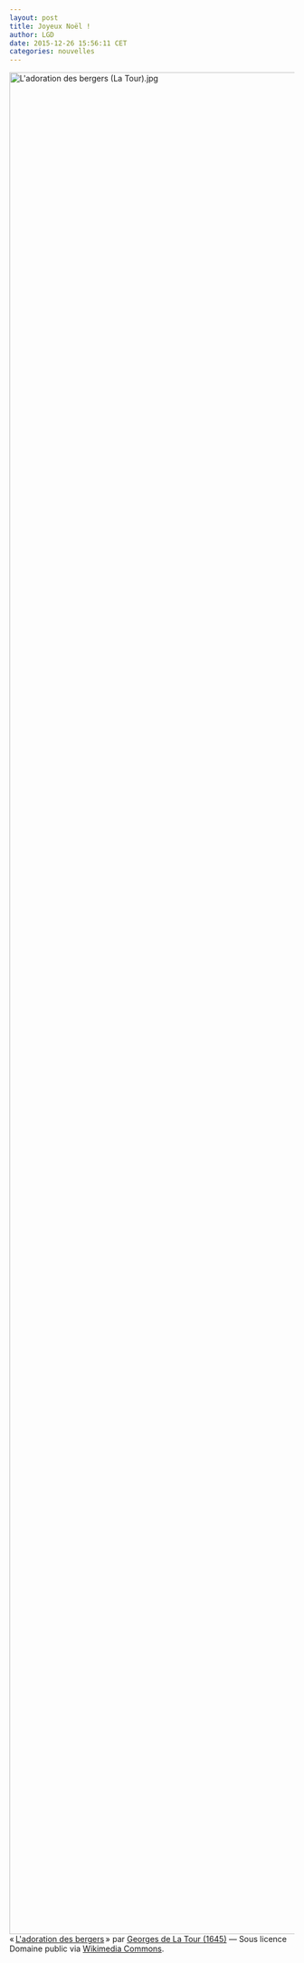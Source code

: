 ```yaml
---
layout: post
title: Joyeux Noël !
author: LGD
date: 2015-12-26 15:56:11 CET
categories: nouvelles
---
```


<p><a class="intense" href="https://commons.wikimedia.org/wiki/File:L%27adoration_des_bergers_(La_Tour).jpg#/media/File:L%27adoration_des_bergers_(La_Tour).jpg"><img alt="L'adoration des bergers (La Tour).jpg" src="https://upload.wikimedia.org/wikipedia/commons/2/2c/L%27adoration_des_bergers_%28La_Tour%29.jpg" height="3287" width="4055"></a><br>« <a href="https://commons.wikimedia.org/wiki/File:L%27adoration_des_bergers_(La_Tour).jpg#/media/File:L%27adoration_des_bergers_(La_Tour).jpg">L'adoration des bergers</a> » par <a href="//fr.wikipedia.org/wiki/Georges_de_La_Tour" class="extiw" title="fr:Georges de La Tour">Georges de La Tour (1645)</a> — Sous licence Domaine public via <a href="//commons.wikimedia.org/wiki/">Wikimedia Commons</a>.</p>
